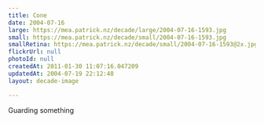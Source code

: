 ```yaml
---
title: Cone
date: 2004-07-16
large: https://mea.patrick.nz/decade/large/2004-07-16-1593.jpg
small: https://mea.patrick.nz/decade/small/2004-07-16-1593.jpg
smallRetina: https://mea.patrick.nz/decade/small/2004-07-16-1593@2x.jpg
flickrUrl: null
photoId: null
createdAt: 2011-01-30 11:07:16.047209
updatedAt: 2004-07-19 22:12:48
layout: decade-image

---
```

Guarding something
